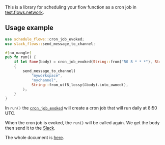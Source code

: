 This is a library for scheduling your flow function as a cron job in [test.flows.network](https://test.flows.network).

## Usage example
```rust
use schedule_flows::cron_job_evoked;
use slack_flows::send_message_to_channel;

#[no_mangle]
pub fn run() {
    if let Some(body) = cron_job_evoked(String::from("50 8 * * *"), String::from("cron_job_evoked"))
    {
        send_message_to_channel(
            "myworkspace",
            "mychannel",
            String::from_utf8_lossy(&body).into_owned(),
        );
    }
}
```

In `run()` the [`cron_job_evoked`](https://docs.rs/schedule-flows/latest/schedule_flows/fn.cron_job_evoked.html) will create a cron job that will run daily at 8:50 UTC.

When the cron job is evoked, the `run()` will be called again. We get the body then send it to the [Slack](https://docs.rs/slack-flows).

The whole document is [here](https://docs.rs/schedule-flows).
